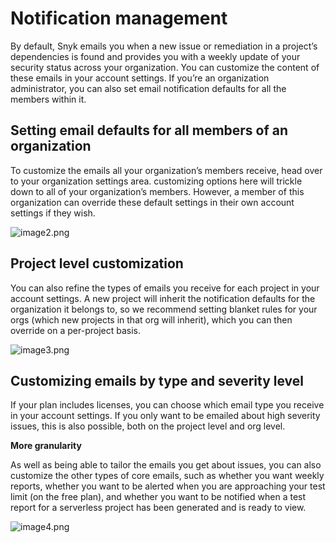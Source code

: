# Notification management

By default, Snyk emails you when a new issue or remediation in a project’s dependencies is found and provides you with a weekly update of your security status across your organization. You can customize the content of these emails in your account settings. If you’re an organization administrator, you can also set email notification defaults for all the members within it.

## Setting email defaults for all members of an organization

To customize the emails all your organization’s members receive, head over to your organization settings area. customizing options here will trickle down to all of your organization’s members. However, a member of this organization can override these default settings in their own account settings if they wish.

![image2.png](https://support.snyk.io/hc/article_attachments/360006930838/uuid-bf4252a7-0709-e717-2634-30bce2ff4765-en.png)

## Project level customization

You can also refine the types of emails you receive for each project in your account settings. A new project will inherit the notification defaults for the organization it belongs to, so we recommend setting blanket rules for your orgs \(which new projects in that org will inherit\), which you can then override on a per-project basis.

![image3.png](https://support.snyk.io/hc/article_attachments/360006848897/uuid-8d00c193-1f5d-c062-3d59-41ddc6499626-en.png)

## Customizing emails by type and severity level

If your plan includes licenses, you can choose which email type you receive in your account settings. If you only want to be emailed about high severity issues, this is also possible, both on the project level and org level.

**More granularity**

As well as being able to tailor the emails you get about issues, you can also customize the other types of core emails, such as whether you want weekly reports, whether you want to be alerted when you are approaching your test limit \(on the free plan\), and whether you want to be notified when a test report for a serverless project has been generated and is ready to view.

![image4.png](https://support.snyk.io/hc/article_attachments/360006930858/uuid-0adf4f70-019d-008a-9bde-82317eba2e44-en.png)

